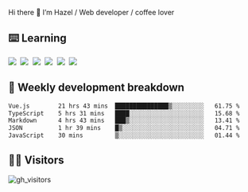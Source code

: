
Hi there 👋 I’m Hazel / Web developer / coffee lover

## ⌨️ Learning

<samp>
 <a href="https://github.com/vuejs/core"><img src="https://api.iconify.design/logos:vue.svg" /></a>
  <a href="https://github.com/vuejs/core"><img src="https://api.iconify.design/logos:react.svg" /></a>
  <a href="https://github.com/solidjs/solid"><img src="https://api.iconify.design/logos:solidjs.svg" /></a>
  <a href="https://github.com/vitejs/vite"><img src="https://api.iconify.design/logos:vitejs.svg" /></a>
  <a href="https://github.com/microsoft/TypeScript"><img src="https://api.iconify.design/logos:typescript-icon.svg" /></a> 
  <a href="https://github.com/unocss/unocss"><img src="https://api.iconify.design/logos:unocss.svg" /></a>
  

</samp>


## 🦀 Weekly development breakdown

<!--START_SECTION:waka-->

```txt
Vue.js        21 hrs 43 mins  ███████████████▒░░░░░░░░░   61.75 %
TypeScript    5 hrs 31 mins   ████░░░░░░░░░░░░░░░░░░░░░   15.68 %
Markdown      4 hrs 43 mins   ███▒░░░░░░░░░░░░░░░░░░░░░   13.41 %
JSON          1 hr 39 mins    █▒░░░░░░░░░░░░░░░░░░░░░░░   04.71 %
JavaScript    30 mins         ▒░░░░░░░░░░░░░░░░░░░░░░░░   01.44 %
```

<!--END_SECTION:waka-->
## 👬🏻 Visitors

![gh_visitors](https://profile-counter.glitch.me/Hazel-Lin/count.svg)

